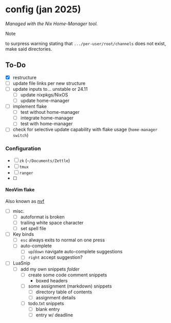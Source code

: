 # config (jan 2025)

_Managed with the Nix Home-Manager tool._

> [!NOTE]
> to surpress warning stating that `.../per-user/root/channels` does not exist,
> make said directories.

## To-Do

- [x] restructure
- [ ] update file links per new structure
- [ ] update inputs to... unstable or 24.11
  - [ ] update nixpkgs/NixOS
  - [ ] update home-manager
- [ ] implement flake
  - [ ] test without home-manager
  - [ ] integrate home-manager
  - [ ] test with home-manager
- [ ] check for selective update capability with flake usage
      (`home-manager switch`)

### Configuration

- [ ] `zk` (`~/Documents/Zettle`)
- [ ] `tmux`
- [ ] `ranger`
- [ ]

#### NeoVim flake

Also known as [nvf](https://github.com/NotAShelf/nvf)

- [ ] misc.
    - [ ] autoformat is broken
  - [ ] trailing white space character
  - [ ] set spell file
- [ ] Key binds
  - [ ] `esc` always exits to normal on one press
  - [ ] auto-complete
    - [ ] `up`/`down` navigate auto-complete suggestions
    - [ ] `right` accept suggestion?
- [ ] LuaSnip
  - [ ] add my own snippets _folder_
    - [ ] create some code comment snippets
      - boxed headers
    - [ ] some assignment (markdown) snippets
      - [ ] directory table of contents
      - [ ] assignment details
    - [ ] todo.txt snippets
      - [ ] blank entry
      - [ ] entry w/ deadline

